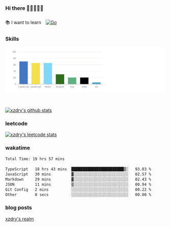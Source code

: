 ### Hi there 👋👋👋👋👋

 :books: I want to learn <a href="https://go.dev/" target="_blank"><img style="margin: 10px" src="https://profilinator.rishav.dev/skills-assets/go-original.svg" alt="Go" height="50" /></a>  

### Skills
![](img/2022-09-05-22-04-20.png)

<br />

[![xzdry's github stats](https://github-readme-stats.vercel.app/api?username=xzdry&count_private=true&show_icons=true&theme=vue)](https://github.com/xzdry)

### leetcode
[![xzdry's leetcode stats](https://leetcard.jacoblin.cool/xzdry-2?theme=light&font=Anek%20Kannada&site=cn)](https://leetcode.cn/u/xzdry-2/)

### wakatime
<!--START_SECTION:waka-->

```text
Total Time: 19 hrs 57 mins

TypeScript   18 hrs 43 mins  ███████████████████████▒░   93.83 %
JavaScript   30 mins         ▓░░░░░░░░░░░░░░░░░░░░░░░░   02.57 %
Markdown     29 mins         ▓░░░░░░░░░░░░░░░░░░░░░░░░   02.43 %
JSON         11 mins         ▒░░░░░░░░░░░░░░░░░░░░░░░░   00.94 %
Git Config   2 mins          ░░░░░░░░░░░░░░░░░░░░░░░░░   00.22 %
Other        0 secs          ░░░░░░░░░░░░░░░░░░░░░░░░░   00.00 %
```

<!--END_SECTION:waka-->

### blog posts
[xzdry's realm](https://www.justdry.net/)
